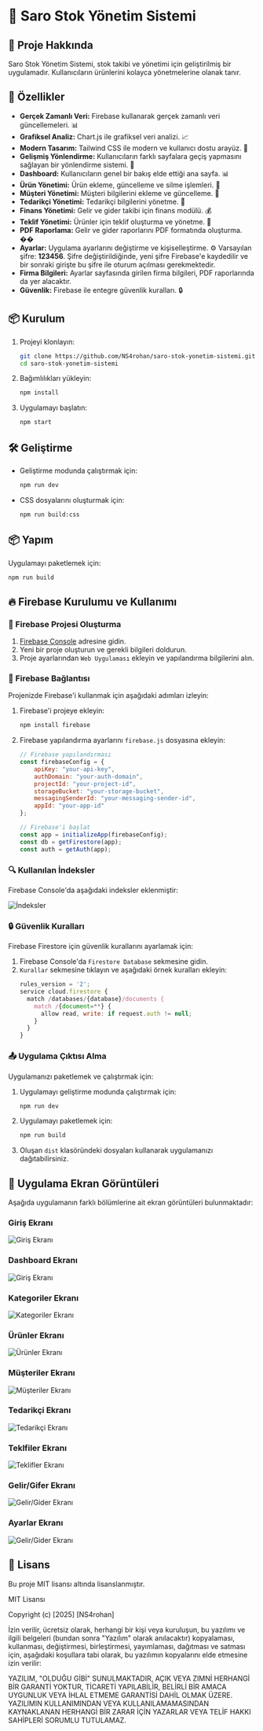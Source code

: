 # 🌟 Saro Stok Yönetim Sistemi

## 📖 Proje Hakkında
Saro Stok Yönetim Sistemi, stok takibi ve yönetimi için geliştirilmiş bir uygulamadır. Kullanıcıların ürünlerini kolayca yönetmelerine olanak tanır.

## 🚀 Özellikler
- **Gerçek Zamanlı Veri:** Firebase kullanarak gerçek zamanlı veri güncellemeleri. 📊
- **Grafiksel Analiz:** Chart.js ile grafiksel veri analizi. 📈
- **Modern Tasarım:** Tailwind CSS ile modern ve kullanıcı dostu arayüz. 🎨
- **Gelişmiş Yönlendirme:** Kullanıcıların farklı sayfalara geçiş yapmasını sağlayan bir yönlendirme sistemi. 🚦
- **Dashboard:** Kullanıcıların genel bir bakış elde ettiği ana sayfa. 📊
- **Ürün Yönetimi:** Ürün ekleme, güncelleme ve silme işlemleri. 🛒
- **Müşteri Yönetimi:** Müşteri bilgilerini ekleme ve güncelleme. 👥
- **Tedarikçi Yönetimi:** Tedarikçi bilgilerini yönetme. 🏢
- **Finans Yönetimi:** Gelir ve gider takibi için finans modülü. 💰
- **Teklif Yönetimi:** Ürünler için teklif oluşturma ve yönetme. 📝
- **PDF Raporlama:** Gelir ve gider raporlarını PDF formatında oluşturma. ��
- **Ayarlar:** Uygulama ayarlarını değiştirme ve kişiselleştirme. ⚙️  Varsayılan şifre: **123456**. Şifre değiştirildiğinde, yeni şifre Firebase'e kaydedilir ve bir sonraki girişte bu şifre ile oturum açılması gerekmektedir.
- **Firma Bilgileri:** Ayarlar sayfasında girilen firma bilgileri, PDF raporlarında da yer alacaktır.
- **Güvenlik:** Firebase ile entegre güvenlik kuralları. 🔒

## 📦 Kurulum
1. Projeyi klonlayın:
   ```bash
   git clone https://github.com/NS4rohan/saro-stok-yonetim-sistemi.git
   cd saro-stok-yonetim-sistemi
   ```
2. Bağımlılıkları yükleyin:
   ```bash
   npm install
   ```
3. Uygulamayı başlatın:
   ```bash
   npm start
   ```

## 🛠️ Geliştirme
- Geliştirme modunda çalıştırmak için:
   ```bash
   npm run dev
   ```
- CSS dosyalarını oluşturmak için:
   ```bash
   npm run build:css
   ```

## 📦 Yapım
Uygulamayı paketlemek için:
```bash
npm run build
```



## 🔥 Firebase Kurulumu ve Kullanımı

### 🔧 Firebase Projesi Oluşturma
1. [Firebase Console](https://console.firebase.google.com/) adresine gidin.
2. Yeni bir proje oluşturun ve gerekli bilgileri doldurun.
3. Proje ayarlarından `Web Uygulaması` ekleyin ve yapılandırma bilgilerini alın.

### 🔗 Firebase Bağlantısı
Projenizde Firebase'i kullanmak için aşağıdaki adımları izleyin:

1. Firebase'i projeye ekleyin:
   ```bash
   npm install firebase
   ```

2. Firebase yapılandırma ayarlarını `firebase.js` dosyasına ekleyin:
   ```javascript
   // Firebase yapılandırması
   const firebaseConfig = {
       apiKey: "your-api-key",
       authDomain: "your-auth-domain",
       projectId: "your-project-id",
       storageBucket: "your-storage-bucket",
       messagingSenderId: "your-messaging-sender-id",
       appId: "your-app-id"
   };
   
   // Firebase'i başlat
   const app = initializeApp(firebaseConfig);
   const db = getFirestore(app);
   const auth = getAuth(app);
   ```

### 🔍 Kullanılan İndeksler
Firebase Console'da aşağıdaki indeksler eklenmiştir:

![İndeksler](https://github.com/NS4rohan/saro-stok-yonetim-sistemi/blob/main/screenshot/10.png)

### 🔒 Güvenlik Kuralları
Firebase Firestore için güvenlik kurallarını ayarlamak için:
1. Firebase Console'da `Firestore Database` sekmesine gidin.
2. `Kurallar` sekmesine tıklayın ve aşağıdaki örnek kuralları ekleyin:
   ```javascript
   rules_version = '2';
   service cloud.firestore {
     match /databases/{database}/documents {
       match /{document=**} {
         allow read, write: if request.auth != null;
       }
     }
   }
   ```

### 📤 Uygulama Çıktısı Alma
Uygulamanızı paketlemek ve çalıştırmak için:
1. Uygulamayı geliştirme modunda çalıştırmak için:
   ```bash
   npm run dev
   ```
2. Uygulamayı paketlemek için:
   ```bash
   npm run build
   ```
3. Oluşan `dist` klasöründeki dosyaları kullanarak uygulamanızı dağıtabilirsiniz.

## 📸 Uygulama Ekran Görüntüleri

Aşağıda uygulamanın farklı bölümlerine ait ekran görüntüleri bulunmaktadır:

### Giriş Ekranı
![Giriş Ekranı](https://github.com/NS4rohan/saro-stok-yonetim-sistemi/blob/main/screenshot/1.png)

### Dashboard Ekranı
![Giriş Ekranı](https://github.com/NS4rohan/saro-stok-yonetim-sistemi/blob/main/screenshot/2.png)

### Kategoriler Ekranı
![Kategoriler Ekranı](https://github.com/NS4rohan/saro-stok-yonetim-sistemi/blob/main/screenshot/3.gif)

### Ürünler Ekranı
![Ürünler Ekranı](https://github.com/NS4rohan/saro-stok-yonetim-sistemi/blob/main/screenshot/4.gif)

### Müşteriler Ekranı
![Müşteriler Ekranı](https://github.com/NS4rohan/saro-stok-yonetim-sistemi/blob/main/screenshot/5.gif)

### Tedarikçi Ekranı
![Tedarikçi Ekranı](https://github.com/NS4rohan/saro-stok-yonetim-sistemi/blob/main/screenshot/6.gif)

### Teklfiler Ekranı
![Teklifler Ekranı](https://github.com/NS4rohan/saro-stok-yonetim-sistemi/blob/main/screenshot/7.gif)

### Gelir/Gifer Ekranı
![Gelir/Gider Ekranı](https://github.com/NS4rohan/saro-stok-yonetim-sistemi/blob/main/screenshot/8.gif)

### Ayarlar Ekranı
![Gelir/Gider Ekranı](https://github.com/NS4rohan/saro-stok-yonetim-sistemi/blob/main/screenshot/9.gif)



## 📜 Lisans
Bu proje MIT lisansı altında lisanslanmıştır.

MIT Lisansı

Copyright (c) [2025] [NS4rohan]

İzin verilir, ücretsiz olarak, herhangi bir kişi veya kuruluşun, bu yazılımı ve ilgili belgeleri (bundan sonra "Yazılım" olarak anılacaktır) kopyalaması, kullanması, değiştirmesi, birleştirmesi, yayımlaması, dağıtması ve satması için, aşağıdaki koşullara tabi olarak, bu yazılımın kopyalarını elde etmesine izin verilir:

YAZILIM, "OLDUĞU GİBİ" SUNULMAKTADIR, AÇIK VEYA ZIMNİ HERHANGİ BİR GARANTİ YOKTUR, TİCARETİ YAPILABİLİR, BELİRLİ BİR AMACA UYGUNLUK VEYA İHLAL ETMEME GARANTİSİ DAHİL OLMAK ÜZERE. YAZILIMIN KULLANIMINDAN VEYA KULLANILAMAMASINDAN KAYNAKLANAN HERHANGİ BİR ZARAR İÇİN YAZARLAR VEYA TELİF HAKKI SAHİPLERİ SORUMLU TUTULAMAZ.
